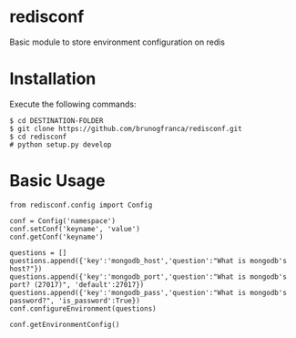 redisconf
=========

Basic module to store environment configuration on redis

# Installation

Execute the following commands:

    $ cd DESTINATION-FOLDER
    $ git clone https://github.com/brunogfranca/redisconf.git
    $ cd redisconf
    # python setup.py develop

# Basic Usage

    from redisconf.config import Config

    conf = Config('namespace')
    conf.setConf('keyname', 'value')
    conf.getConf('keyname')

    questions = []
    questions.append({'key':'mongodb_host','question':"What is mongodb's host?"})
    questions.append({'key':'mongodb_port','question':"What is mongodb's port? (27017)", 'default':27017})
    questions.append({'key':'mongodb_pass','question':"What is mongodb's password?", 'is_password':True})
    conf.configureEnvironment(questions)

    conf.getEnvironmentConfig()